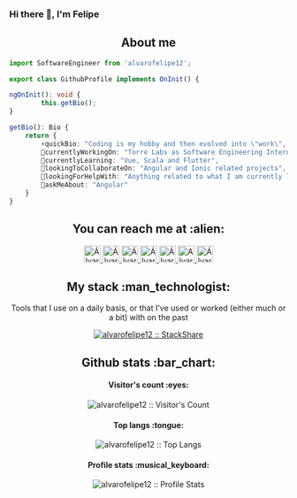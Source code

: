 ### Hi there 👋, I'm Felipe

<h2 align="center">About me</h2>

```typescript
import SoftwareEngineer from 'alvarofelipe12';

export class GithubProfile implements OnInit() {

ngOnInit(): void {
        this.getBio();
}

getBio(): Bio {
	return {
		⚡quickBio: "Coding is my hobby and then evolved into \"work\", bike enthusiast, love travels and I'm a metalhead with some carranga roots",
		🔭currentlyWorkingOn: "Torre Labs as Software Engineering Intern",
		🌱currentlyLearning: "Vue, Scala and Flutter",
		👯lookingToCollaborateOn: "Angular and Ionic related projects",
		🤔lookingForHelpWith: "Anything related to what I am currently learning xD",
		💬askMeAbout: "Angular"
	}
}
```

<h2 align="center">You can reach me at :alien:</h2>

<p align="center">
  <a href="https://dev.to/alvarofelipe12">
    <img src="https://d2fltix0v2e0sb.cloudfront.net/dev-badge.svg" alt="Álvaro Felipe García Méndez's DEV Community Profile" height="30" width="30">
  </a>

  <a href="https://www.linkedin.com/in/afgarciam/">
    <img src="https://www.vectorlogo.zone/logos/linkedin/linkedin-icon.svg" alt="Álvaro Felipe García Méndez's LinkedIn Profile" height="30" width="30">
  </a>

  <a href="https://stackoverflow.com/users/5360905/takatalvi">
    <img src="https://www.vectorlogo.zone/logos/stackoverflow/stackoverflow-icon.svg" alt="Álvaro Felipe García Méndez's Stack Overflow Profile" height="30" width="30">
  </a>

  <a href="https://stackexchange.com/users/6991951/takatalvi">
    <img src="https://www.vectorlogo.zone/logos/stackexchange/stackexchange-icon.svg" alt="Álvaro Felipe García Méndez's Stack Exchange Profile" height="30" width="30">
  </a>
  
  <a href="https://medium.com/@alvarofelipe12">
    <img src="https://www.vectorlogo.zone/logos/medium/medium-tile.svg" alt="Álvaro Felipe García Méndez's Medium Profile" height="30" width="30">
  </a>

  <a href="https://dev.to/alvarofelipe12">
    <img src="https://d2fltix0v2e0sb.cloudfront.net/dev-badge.svg" alt="Alvaro Felipe García Méndez's DEV Community Profile" height="30" width="30">
  </a>
  
  <a href="https://www.youtube.com/channel/UCx642a6zMGyCvICGP6YwHfA">
    <img src="https://www.vectorlogo.zone/logos/youtube/youtube-icon.svg" alt="Álvaro Felipe García Méndez's YouTube Channel" height="30" width="30">
  </a>
</p>

<h2 align="center">My stack :man_technologist:</h2>

<p align="center">Tools that I use on a daily basis, or that I've used or worked (either much or a bit) with on the past</p>
<p align="center">
  <a href="https://stackshare.io/alvarofelipe12/my-stack">
    <img src="http://img.shields.io/badge/tech-stack-0690fa.svg?style=flat" alt="alvarofelipe12 :: StackShare" />
  </a>
</p>

<h2 align="center">Github stats :bar_chart:</h2>

<h4 align="center">Visitor's count :eyes:</h4>

<p align="center"><img src="https://profile-counter.glitch.me/{alvarofelipe12}/count.svg" alt="alvarofelipe12 :: Visitor's Count" /></p>

<h4 align="center">Top langs :tongue:</h4>

<p align="center"><img src="https://github-readme-stats.vercel.app/api/top-langs/?username=alvarofelipe12&langs_count=10&theme=tokyonight&layout=compact" alt="alvarofelipe12 :: Top Langs" /></p>

<h4 align="center">Profile stats :musical_keyboard:</h4>

<p align="center"><img src="https://github-readme-stats.vercel.app/api?username=alvarofelipe12&show_icons=true&theme=synthwave" alt="alvarofelipe12 :: Profile Stats" /></p>

